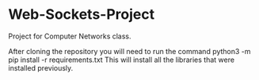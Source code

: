 # Web-Sockets-Project
Project for Computer Networks class. 


After cloning the repository you will need to run the command python3 -m pip install -r requirements.txt 
This will install all the libraries that were installed previously.  
